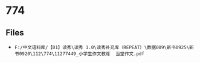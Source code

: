 # 774

## Files

- `F:/中文语料库/【01】读秀\读秀 1.0\读秀补充库（REPEAT）\数据009\新书0925\新书0920\112\774\11277449_小学生作文教练  当堂作文.pdf`
